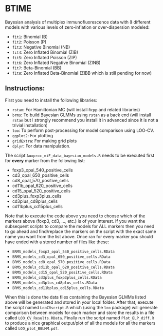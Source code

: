 # BTIME
Bayesian analysis of multiplex immunofluorescence data with 8 different models with various levels of zero-inflation or over-dispersion modeled:

- `fit1`: Binomial (B)
- `fit2`: Poisson (P)
- `fit3`: Negative Binomial (NB)
- `fit4`: Zero Inflated Binomial (ZIB)
- `fit5`: Zero Inflated Poisson (ZIP)
- `fit6`: Zero Inflated Negative Binomial (ZINB)
- `fit7`: Beta-Binomial (BB)
- `fit8`: Zero Inflated Beta-Binomial (ZIBB which is still pending for now)

## Instructions:

First you need to install the following libraries:

- `rstan`: For Hamiltonian MC (will install `Rcpp` and related libraries)
- `brms`: To build Bayesian GLMMs using `rstan` as a back end (will install `rstan` but I strongly recommend you install it in advanced since it is not a trivial installation)
- `loo`: To perform post-processing for model comparison using LOO-CV.
- `ggplot2`: For plotting
- `gridExtra`: For making grid plots
- `dplyr`: For data manipulation.

The script `Auxproc_miF_data_bayesian_models.R` needs to be executed first for **every** marker from the following list:

- foxp3_opal_540_positive_cells
- cd3_opal_650_positive_cells
- cd8_opal_570_positive_cells
- cd11b_opal_620_positive_cells
- cd15_opal_520_positive_cells
- cd3plus_foxp3plus_cells
- cd3plus_cd8plus_cells
- cd11bplus_cd15plus_cells

Note that to execute the code above you need to choose which of the markers above (foxp3, cd3, ..., etc.) is of your interest.  If you want the subsequent scripts to compare the models for ALL markers then you need to go ahead and find/replace the markers on the script with the exact same name you want from the list above.  Once ran for every marker you should have ended with a stored number of files like these:

- `BRMS_models_foxp3_opal_540_positive_cells.RData`
- `BRMS_models_cd3_opal_650_positive_cells.RData`
- `BRMS_models_cd8_opal_570_positive_cells.RData`
- `BRMS_models_cd11b_opal_620_positive_cells.RData`
- `BRMS_models_cd15_opal_520_positive_cells.RData`
- `BRMS_models_cd3plus_foxp3plus_cells.RData`
- `BRMS_models_cd3plus_cd8plus_cells.RData`
- `BRMS_models_cd11bplus_cd15plus_cells.RData`

When this is done the data files containing the Bayesian GLMMs listed above will be generated and stored in your local folder. After that, execute the script named `LooCVscript.R` which (using the `loo` package) will generate comparison between models for each marker and store the results in a file called `LOO_CV_Results.RData`.
Finally run the script named `Plot_ELP_diff.R` to produce a nice graphical output/plot of all the models for all the markers called `LOO_plot_BGLMM.pdf`.
